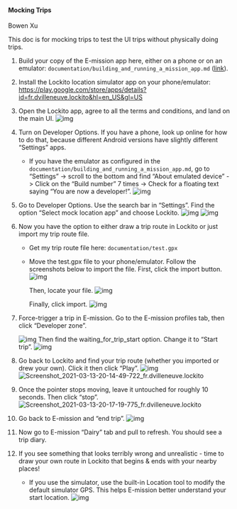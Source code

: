 #### Mocking Trips

Bowen Xu

This doc is for mocking trips to test the UI trips without physically doing trips.

1. Build your copy of the E-mission app here, either on a phone or on an emulator: `documentation/building_and_running_a_mission_app.md` ([link](https://github.com/CSE482Winter2021/NameN0tF0und/blob/main/documentation/building_and_running_a_mission_app.md)). 

2. Install the Lockito location simulator app on your phone/emulator: https://play.google.com/store/apps/details?id=fr.dvilleneuve.lockito&hl=en_US&gl=US 
3. Open the Lockito app, agree to all the terms and conditions, and land on the main UI.
   ![img](9pMxs5jPUA7-CI_GC0cmOOJXquGqcHeh0C4iWdLa-LFn-gSgKNY-gG95Egr9BIMX1yjhc2WMBPJN7rfLig4iaymYSlPKHHi_j5moTnqTOeCr07JxxUceCoiV3dSOIG5CC84FCgEz.png)
4. Turn on Developer Options. If you have a phone, look up online for how to do that, because different Android versions have slightly different “Settings” apps. 
   - If you have the emulator as configured in the `documentation/building_and_running_a_mission_app.md`, go to “Settings” -> scroll to the bottom and find “About emulated device” -> Click on the “Build number” 7 times -> Check for a floating text saying “You are now a developer!”.
     ![img](0bjQCt6NKLYN67xKBqO5zy3OogqngxL_ZD8P-N_t6a9ybyegomSQ_q2YpX6VNlAk0_IB_YJLayoh43FS7irf-Vn7C3Wg-HQX3Jk_8ldwMrW9FmDPxfW6gjJvPsdb-925OAhczYmY.png)
5. Go to Developer Options. Use the search bar in “Settings”. Find the option “Select mock location app” and choose Lockito.
   ![img](c_Cgb8kg8gLNZ_jey0W0EKL19tILQzWVHv7IJDiUmWGEgHqsbs3zPxt-C90mKoPnxbmk2-w55DxACdQ4QtDcEffJuCERFlBN7Tqk1TAhH0tCRqaM6SwclNYcMmGhTbCW7CEcceyI.png)
   ![img](gkBT1nF3WEyZNbl_e3sOja7RrUwrLT2GU221kYKej8xWRh0Qlv0m_q7_J1bERW-QIoVpPkgv_XZOvC8UFfmNIunV0ecv332kotVUaYKf4ZkPuhntx6o5EeLnE9dTJnD-54u5qPMI.png)

6. Now you have the option to either draw a trip route in Lockito or just import my trip route file. 

   - Get my trip route file here: `documentation/test.gpx`

   - Move the test.gpx file to your phone/emulator. Follow the screenshots below to import the file.
     First, click the import button. 
     ![img](XDP1R4cYeVaXFGap0e1EEe7ox7cfXYOfWsGW11LeESWXIcisk7Hir_d9MlhPhnGUUCSFZppWa6NZ7ELq5z7qbXgtyppxMSKuLEhJwKstir1hML2SfyLrNDALZWLxeCyec9DBezB9-20210313200920568.png)

     Then, locate your file. 
     ![img](syBmvO_MbDtXVCOX35H5mnzWRIL_apAK0JING-6sWJYk6UKU69WiWc-oePEeDK13ys_gxlKEvU-WNPAlhUvlLrdrN8w3GgOIdF8U2HgeLMBByv9baNkCe5LQXFtzwHr1Jc5Z46OC.png)

     Finally, click import. 
     ![img](E2LLEg0km8Ncm8keU_0RHZuqAjSui7cN80E2G1S8E9ZesHOM6D7TlcnP-QJDZJYHnNkZzIdZqJdBxj2hhjR_4KX6RN9dRNKD6l8B0FtJTMzN_TzGHlArnf-kseYcPUt0LyABSM7K.png)

8. Force-trigger a trip in E-mission. Go to the E-mission profiles tab, then click “Developer zone”. 

   ![img](i1hSVySP8fpj5LvQYTGz0wsf1G0Qi6hPOGEZRq9CmWI2eCdFPpWJRaAbBlbR92JcqwFX90SS-hIoXrVUdZCkhUfGTZKFKNwII0mPZ1qbzhAk9sMdrc_5me5mA9o4Otz6dVIGuDFu.jpeg)
   Then find the waiting_for_trip_start option. Change it to “Start trip”. 
   ![img](K9fFYZPrp_Ic6VYXmGxykXc8iRmxceRQBGemB3zKut8nNHrvqpfZ2TIYm1ART7MJwhApN99x-9IoMt6dobB1oJS459SlxxULhe2EDlk0izLiW--PgPpjInEmiKX5iWFn-DmmzK77.jpeg)

9. Go back to Lockito and find your trip route (whether you imported or drew your own). Click it then click “Play”. 
   ![img](https://lh3.googleusercontent.com/ne6izyOJI2zjtMaqvsxmL3Lwyr5lPkgqhmIX0f2zihWaIGHkdqrNKm-BA6BmHDs7YHaXLt6NoOvoLRLcwAdGVdckp7ggHqAPX4haNytX97xVzJ32h2ICRNZneH3WzzTMYPrsw2IF)
   ![Screenshot_2021-03-13-20-14-49-722_fr.dvilleneuve.lockito](Screenshot_2021-03-13-20-14-49-722_fr.dvilleneuve.lockito.jpg)

10. Once the pointer stops moving, leave it untouched for roughly 10 seconds. Then click “stop”. 
    ![Screenshot_2021-03-13-20-17-19-775_fr.dvilleneuve.lockito](Screenshot_2021-03-13-20-17-19-775_fr.dvilleneuve.lockito.jpg)
11. Go back to E-mission and “end trip”. 
    ![img](V8WrxE1oDi8XjE7673BwDZTG8IKT2H-mwKsvELVbM157VjswRI6OKMuwuhMErCyMA-Bp_OGStBhkXkUZU-7WjQvlf3JzK59Ugu4SiYJcyiU7kE23kKA-6iyEQIwCjWsZ65H5gJ1C.jpeg)
12. Now go to E-mission “Dairy” tab and pull to refresh. You should see a trip diary. 
13. If you see something that looks terribly wrong and unrealistic - time to draw your own route in Lockito that begins & ends with your nearby places!
    - If you use the simulator, use the built-in Location tool to modify the default simulator GPS. This helps E-mission better understand your start location. 
      ![img](LjOy3YG8GdmxkFJVsnRGu-BRf27jyQ1HQFKQPMdxpPtSu-_sBUutjR49fJQC5J_IC9OS7lOF6y5UmU591TfpmC56WG3KJj_woqXBoLZ0rESUTw4hEKxepPi2cyWlVtGMt7VdJZQH.png)
